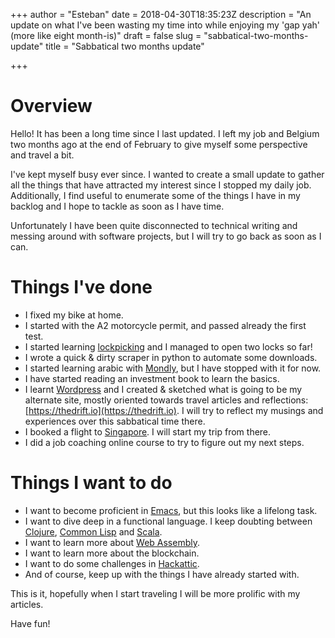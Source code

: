 +++
author = "Esteban"
date = 2018-04-30T18:35:23Z
description = "An update on what I've been wasting my time into while enjoying my 'gap yah' (more like eight month-is)"
draft = false
slug = "sabbatical-two-months-update"
title = "Sabbatical two months update"

+++


# Overview

Hello! It has been a long time since I last updated. I left my job and Belgium two months ago at the end of February to give myself some perspective and travel a bit.

I've kept myself busy ever since. I wanted to create a small update to gather all the things that have attracted my interest since I stopped my daily job. Additionally, I find useful to enumerate some of the things I have in my backlog and I hope to tackle as soon as I have time.

Unfortunately I have been quite disconnected to technical writing and messing around with software projects, but I will try to go back as soon as I can.

# Things I've done

* I fixed my bike at home.
* I started with the A2 motorcycle permit, and passed already the first test.
* I started learning [lockpicking](https://en.wikipedia.org/wiki/Lock_picking) and I managed to open two locks so far!
* I wrote a quick & dirty scraper in python to automate some downloads.
* I started learning arabic with [Mondly](https://app.mondly.com/home), but I have stopped with it for now.
* I have started reading an investment book to learn the basics.
* I learnt [Wordpress](https://wordpress.org/) and I created & sketched what is going to be my alternate site, mostly oriented towards travel articles and reflections: [https://thedrift.io](https://thedrift.io). I will try to reflect my musings and experiences over this sabbatical time there.
* I booked a flight to [Singapore](https://en.wikipedia.org/wiki/Singapore). I will start my trip from there.
* I did a job coaching online course to try to figure out my next steps.


# Things I want to do

* I want to become proficient in [Emacs](https://www.gnu.org/software/emacs/), but this looks like a lifelong task.
* I want to dive deep in a functional language. I keep doubting between [Clojure](https://clojure.org/), [Common Lisp](https://common-lisp.net/) and [Scala](https://www.scala-lang.org/).
* I want to learn more about [Web Assembly](http://webassembly.org/).
* I want to learn more about the blockchain.
* I want to do some challenges in [Hackattic](https://hackattic.com/challenges).
* And of course, keep up with the things I have already started with.


This is it, hopefully when I start traveling I will be more prolific with my articles.


Have fun!

